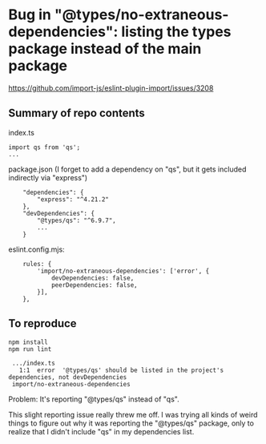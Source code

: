 # Bug in "@types/no-extraneous-dependencies": listing the types package instead of the main package

https://github.com/import-js/eslint-plugin-import/issues/3208

## Summary of repo contents

index.ts

```
import qs from 'qs';
...
```

package.json (I forget to add a dependency on "qs", but it gets included indirectly via "express")

```
    "dependencies": {
        "express": "^4.21.2"
    },
    "devDependencies": {
        "@types/qs": "^6.9.7",
        ...
    }
```

eslint.config.mjs:

```
    rules: {
        'import/no-extraneous-dependencies': ['error', {
            devDependencies: false,
            peerDependencies: false,
        }],
    },
```

## To reproduce

```
npm install
npm run lint
```

```
 .../index.ts
   1:1  error  '@types/qs' should be listed in the project's dependencies, not devDependencies
 import/no-extraneous-dependencies
```

Problem: It's reporting "@types/qs" instead of "qs".

This slight reporting issue really threw me off. I was trying all kinds of weird things to figure out why it was reporting the "@types/qs" package, only to realize that I didn't include "qs" in my dependencies list.

